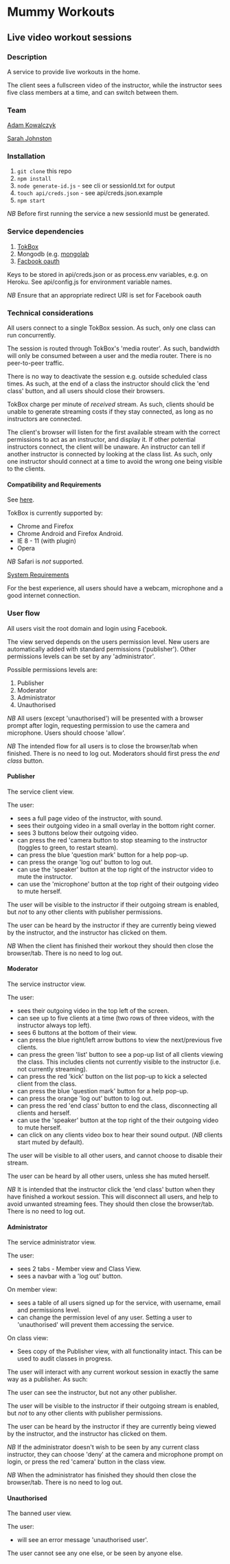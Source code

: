 # Mummy Workouts

## Live video workout sessions

### Description

A service to provide live workouts in the home.  

The client sees a fullscreen video of the instructor, while the instructor sees five class members at a time, and can switch between them.

### Team

[Adam Kowalczyk](https://github.com/adamkowalczyk)

[Sarah Johnston](https://github.com/sarahabimay)

### Installation 

1. `git clone` this repo
2. `npm install`
2. `node generate-id.js` - see cli or sessionId.txt for output
3. `touch api/creds.json` - see api/creds.json.example
4. `npm start`

*NB* Before first running the service a new sessionId must be generated.

### Service dependencies

1. [TokBox](https://tokbox.com/)
2. Mongodb (e.g. [mongolab](https://mongolab.com/)
3. [Facbook oauth](https://developers.facebook.com/)

Keys to be stored in api/creds.json or as process.env variables, e.g. on Heroku.
See api/config.js for environment variable names.

*NB* Ensure that an appropriate redirect URI is set for Facebook oauth

### Technical considerations

All users connect to a single TokBox session. 
As such, only one class can run concurrently.  

The session is routed through TokBox's 'media router'.
As such, bandwidth will only be consumed between a user and the media router. There is no peer-to-peer traffic.

There is no way to deactivate the session e.g. outside scheduled class times. 
As such, at the end of a class the instructor should click the 'end class' button, and all users should close their browsers.  
 
TokBox charge per minute of *received* stream. 
As such, clients should be unable to generate streaming costs if they stay connected, as long as no instructors are connected.  

The client's browser will listen for the first available stream with the correct permissions to act as an instructor, and display it. If other potential instructors connect, the client will be unaware. An instructor can tell if another instructor is connected by looking at the class list.
As such, only one instructor should connect at a time to avoid the wrong one being visible to the clients.

#### Compatibility and Requirements

See [here](https://tokbox.com/opentok/libraries/client/js/release-notes.html#requirements).

TokBox is currently supported by: 
* Chrome and Firefox
* Chrome Android and Firefox Android. 
* IE 8 - 11 (with plugin)
* Opera

*NB* Safari is *not* supported.

[System Requirements](https://tokbox.com/opentok/requirements/)

For the best experience, all users should have a webcam, microphone and a good internet connection.

### User flow

All users visit the root domain and login using Facebook.

The view served depends on the users permission level. New users are automatically added with standard permissions ('publisher'). Other permissions levels can be set by any 'administrator'.

Possible permissions levels are:
1. Publisher
2. Moderator
3. Administrator
4. Unauthorised

*NB* All users (except 'unauthorised') will be presented with a browser prompt after login, requesting permission to use the camera and microphone. Users should choose 'allow'.

*NB* The intended flow for all users is to close the browser/tab when finished. There is no need to log out. Moderators should first press the *end class* button.

#### Publisher

The service client view.

The user:
* sees a full page video of the instructor, with sound.
* sees their outgoing video in a small overlay in the bottom right corner.
* sees 3 buttons below their outgoing video.
* can press the red 'camera button to stop steaming to the instructor (toggles to green, to restart steam).
* can press the blue 'question mark' button for a help pop-up.
* can press the orange 'log out' button to log out.
* can use the 'speaker' button at the top right of the instructor video to mute the instructor.
* can use the 'microphone' button at the top right of their outgoing video to mute herself. 

The user will be visible to the instructor if their outgoing stream is enabled, but *not* to any other clients with publisher permissions.

The user can be heard by the instructor if they are currently being viewed by the instructor, and the instructor has clicked on them.

*NB* When the client has finished their workout they should then close the browser/tab. There is no need to log out.

#### Moderator

The service instructor view.

The user:
* sees their outgoing video in the top left of the screen.
* can see up to five clients at a time (two rows of three videos, with the instructor always top left).
* sees 6 buttons at the bottom of their view.
* can press the blue right/left arrow buttons to view the next/previous five clients.
* can press the green 'list' button to see a pop-up list of all clients viewing the class. This includes clients not currently visible to the instructor (i.e. not currently streaming).
* can press the red 'kick' button on the list pop-up to kick a selected client from the class.
* can press the blue 'question mark' button for a help pop-up.
* can press the orange 'log out' button to log out.
* can press the red 'end class' button to end the class, disconnecting all clients and herself.
* can use the 'speaker' button at the top right of the their outgoing video to mute herself. 
* can click on any clients video box to hear their sound output. (*NB* clients start muted by default).

The user will be visible to all other users, and cannot choose to disable their stream.

The user can be heard by all other users, unless she has muted herself.

*NB* It is intended that the instructor click the 'end class' button when they have finished a workout session. This will disconnect all users, and help to avoid unwanted streaming fees. They should then close the browser/tab. There is no need to log out.

#### Administrator

The service administrator view.

The user:
* sees 2 tabs - Member view and Class View.
* sees a navbar with a 'log out' button.

On member view:
* sees a table of all users signed up for the service, with username, email and permissions level.
* can change the permission level of any user. Setting a user to 'unauthorised' will prevent them accessing the service.

On class view:
* Sees copy of the Publisher view, with all functionality intact. This can be used to audit classes in progress.

The user will interact with any current workout session in exactly the same way as a publisher. As such:

The user can see the instructor, but not any other publisher.

The user will be visible to the instructor if their outgoing stream is enabled, but *not* to any other clients with publisher permissions.

The user can be heard by the instructor if they are currently being viewed by the instructor, and the instructor has clicked on them.

*NB* If the administrator doesn't wish to be seen by any current class instructor, they can choose 'deny' at the camera and microphone prompt on login, or press the red 'camera' button in the class view.

*NB* When the administrator has finished they should then close the browser/tab. There is no need to log out.

#### Unauthorised

The banned user view.

The user:
* will see an error message 'unauthorised user'.

The user cannot see any one else, or be seen by anyone else.




